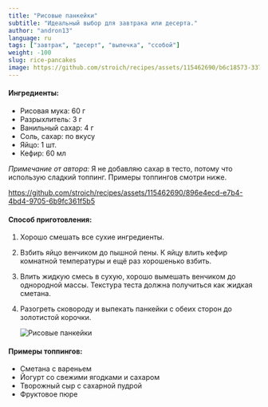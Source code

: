 ```yaml
---
title: "Рисовые панкейки"
subtitle: "Идеальный выбор для завтрака или десерта."
author: "andron13"
language: ru
tags: ["завтрак", "десерт", "выпечка", "ссобой"]
weight: -100
slug: rice-pancakes
image: https://github.com/stroich/recipes/assets/115462690/b6c18573-3375-4506-85f7-743e2ab0c405
---
```

#### Ингредиенты:

- Рисовая мука: 60 г
- Разрыхлитель: 3 г
- Ванильный сахар: 4 г
- Соль, сахар: по вкусу
- Яйцо: 1 шт.
- Кефир: 60 мл



<i>Примечание от автора:</i> Я не добавляю сахар в тесто, потому что использую сладкий топпинг. Примеры топпингов смотри ниже.



https://github.com/stroich/recipes/assets/115462690/896e4ecd-e7b4-4bd4-9705-6b9fc361f5b5



#### Способ приготовления:

1. Хорошо смешать все сухие ингредиенты.

2. Взбить яйцо венчиком до пышной пены. К яйцу влить кефир комнатной температуры и ещё раз хорошенько взбить.

3. Влить жидкую смесь в сухую, хорошо вымешать венчиком до однородной массы. Текстура теста должна получиться как жидкая сметана.

4. Разогреть сковороду и выпекать панкейки с обеих сторон до золотистой корочки.

   <img src="https://github.com/stroich/recipes/assets/115462690/b6c18573-3375-4506-85f7-743e2ab0c405" alt="Рисовые панкейки">

#### Примеры топпингов:

- Сметана с вареньем
- Йогурт со свежими ягодками и сахаром
- Творожный сыр с сахарной пудрой
- Фруктовое пюре
